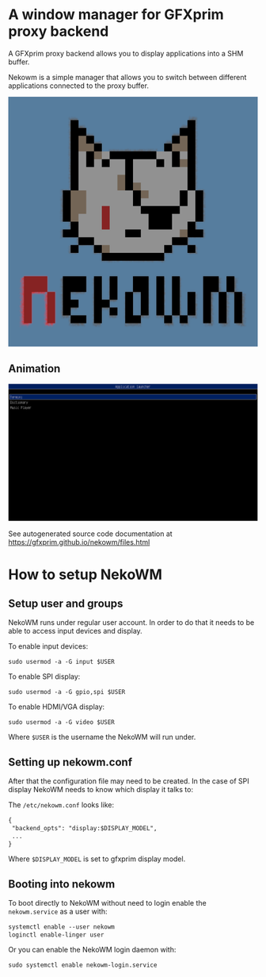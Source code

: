 # A window manager for GFXprim proxy backend

A GFXprim proxy backend allows you to display applications into a SHM buffer.

Nekowm is a simple manager that allows you to switch between different
applications connected to the proxy buffer.

![nekowm](nekowm-color.png)

## Animation

![nekowm-screenshots](nekowm-screenshots.png)

See autogenerated source code documentation at https://gfxprim.github.io/nekowm/files.html

# How to setup NekoWM


## Setup user and groups

NekoWM runs under regular user account. In order to do that it needs to be able
to access input devices and display.

To enable input devices:
```
sudo usermod -a -G input $USER
```

To enable SPI display:
```
sudo usermod -a -G gpio,spi $USER
```

To enable HDMI/VGA display:
```
sudo usermod -a -G video $USER
```

Where `$USER` is the username the NekoWM will run under.


## Setting up nekowm.conf

After that the configuration file may need to be created. In the case of SPI
display NekoWM needs to know which display it talks to:

The `/etc/nekowm.conf` looks like:
```
{
 "backend_opts": "display:$DISPLAY_MODEL",
 ...
}
```

Where `$DISPLAY_MODEL` is set to gfxprim display model.


## Booting into nekowm

To boot directly to NekoWM without need to login enable the `nekowm.service` as
a user with:

```
systemctl enable --user nekowm
loginctl enable-linger user
```

Or you can enable the NekoWM login daemon with:
```
sudo systemctl enable nekowm-login.service
```
